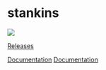 # stankins
<img src='https://bsahlean.visualstudio.com/_apis/public/build/definitions/0f0a2980-c541-4d4d-ba1a-76b97332d539/4/badge' />

<a href='https://github.com/ignatandrei/stankins/releases'>Releases</a>

[Documentation](https://github.com/ignatandrei/stankins/blob/master/Documentation/Help/index.html)
<a href='https://github.com/ignatandrei/stankins/blob/master/Documentation/Help/index.html'>Documentation</a>
